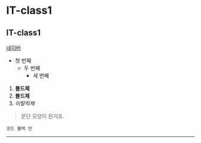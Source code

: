 # IT-class1
## IT-class1

[네이버](https://www.naver.com/)

- 첫 번째
    - 두 번째
      - 세 번째
 
 1. **볼드체**
 2. __볼드체__
 3. *이탈릭체*
 
 >문단 모양이 된거죠.
 >
 
```
코드 블럭 안
```

* * *







